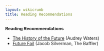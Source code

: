 ```yaml
---
layout: wikicrumb 
title: Reading Recommendations
---
```

**Reading Recommendations**

- [The History of the Future][1] (Audrey Waters)
- [Future Fail][2] (Jacob Silverman, The Baffler)




[1]:	http://hackeducation.com/2020/04/24/future
[2]:	[https://thebaffler.com/outbursts/future-fail-silverman]%0A